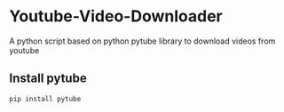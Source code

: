 # Youtube-Video-Downloader
A python script based on python pytube library to download videos from youtube

## Install pytube
``` pip install pytube ```
